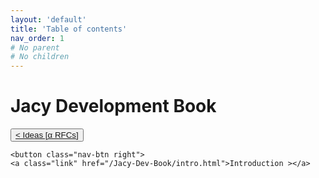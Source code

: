 ```yaml
---
layout: 'default'
title: 'Table of contents'
nav_order: 1
# No parent
# No children
---
```


# Jacy Development Book
<div class="nav-btn-block">
    <button class="nav-btn left">
    <a class="link" href="/Jacy-Dev-Book/ideas">< Ideas [α RFCs]</a>
</button>

    <button class="nav-btn right">
    <a class="link" href="/Jacy-Dev-Book/intro.html">Introduction ></a>
</button>

</div>
